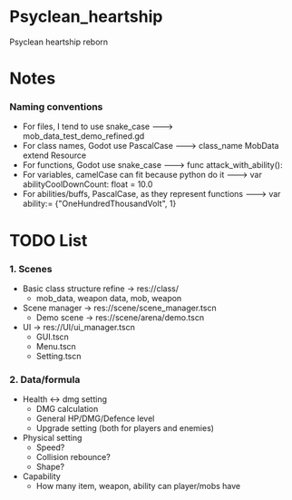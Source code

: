 # Psyclean_heartship
Psyclean heartship reborn

# Notes
### Naming conventions
- For files, I tend to use snake_case ---> mob_data_test_demo_refined.gd
- For class names, Godot use PascalCase ---> class_name MobData extend Resource
- For functions, Godot use snake_case ---> func attack_with_ability():
- For variables, camelCase can fit because python do it ---> var abilityCoolDownCount: float = 10.0
- For abilities/buffs, PascalCase, as they represent functions ---> var ability:= {"OneHundredThousandVolt", 1}

# TODO List
### 1. Scenes
- Basic class structure refine -> res://class/
	- mob_data, weapon data, mob, weapon
- Scene manager -> res://scene/scene_manager.tscn
	- Demo scene -> res://scene/arena/demo.tscn
- UI -> res://UI/ui_manager.tscn
	- GUI.tscn
	- Menu.tscn
	- Setting.tscn

### 2. Data/formula
- Health <-> dmg setting
	- DMG calculation
	- General HP/DMG/Defence level
	- Upgrade setting (both for players and enemies)
- Physical setting
	- Speed?
	- Collision rebounce?
	- Shape?
- Capability
	- How many item, weapon, ability can player/mobs have
